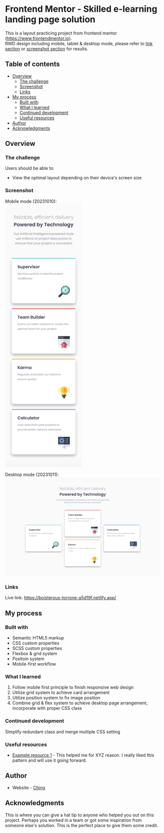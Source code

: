 # Frontend Mentor - Skilled e-learning landing page solution

This is a layout practicing project from frontend mentor (https://www.frontendmentor.io).
<br/>
RWD design including mobile, tablet & desktop mode, please refer to [link section](#links) or [screenshot section](#screenshot) for results.

## Table of contents

- [Overview](#overview)
  - [The challenge](#the-challenge)
  - [Screenshot](#screenshot)
  - [Links](#links)
- [My process](#my-process)
  - [Built with](#built-with)
  - [What I learned](#what-i-learned)
  - [Continued development](#continued-development)
  - [Useful resources](#useful-resources)
- [Author](#author)
- [Acknowledgments](#acknowledgments)

## Overview

### The challenge

Users should be able to:

- View the optimal layout depending on their device's screen size

### Screenshot

Mobile mode (20231010):
<br/>
<img src='./images/Screenshot 2023-10-10 at 20.53.07.png' width=250px>

Desktop mode (20231011):
<br/>
<img src='./images/Screenshot 2023-10-11 at 15.27.40.png' width=700px>


### Links

Live link: https://boisterous-torrone-a5d19f.netlify.app/

## My process

### Built with

- Semantic HTML5 markup
- CSS custom properties
- SCSS custom properties
- Flexbox & grid system
- Positoin system
- Mobile-first workflow

### What I learned

1. Follow mobile first principle to finish responsive web design
2. Utilize grid system to achieve card arrangement
3. Utilize position system to fix image position
4. Combine grid & flex system to achieve desktop page arrangement, incorporate with proper CSS class

### Continued development

Simplify redundant class and merge multiple CSS setting

### Useful resources

- [Example resource 1](https://www.example.com) - This helped me for XYZ reason. I really liked this pattern and will use it going forward.

## Author

- Website - [Ching](https://github.com/Ching0810)

## Acknowledgments

This is where you can give a hat tip to anyone who helped you out on this project. Perhaps you worked in a team or got some inspiration from someone else's solution. This is the perfect place to give them some credit.

